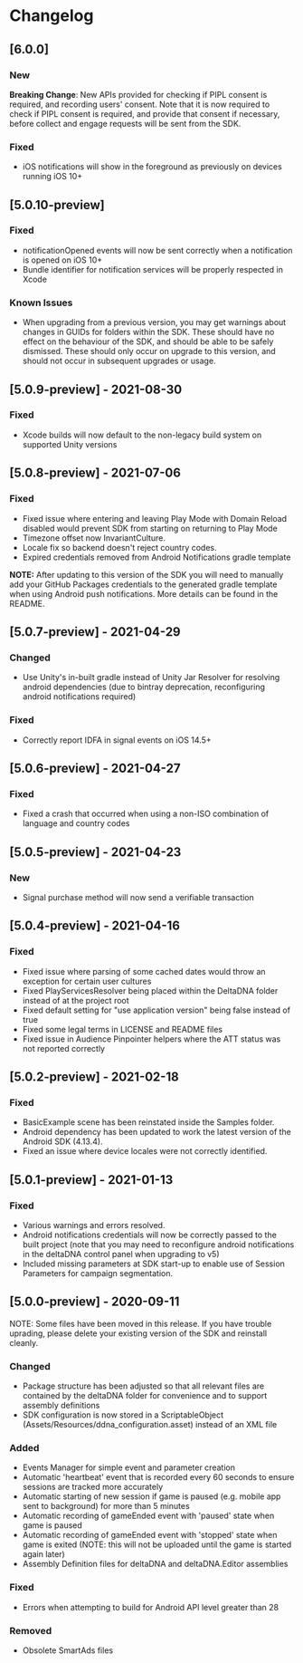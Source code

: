 # Changelog

## [6.0.0]

### New

**Breaking Change**: New APIs provided for checking if PIPL consent is required, and recording users' consent. Note that
it is now required to check if PIPL consent is required, and provide that consent if necessary, before collect and engage
requests will be sent from the SDK.

### Fixed
- iOS notifications will show in the foreground as previously on devices running iOS 10+

## [5.0.10-preview]

### Fixed
- notificationOpened events will now be sent correctly when a notification is opened on iOS 10+
- Bundle identifier for notification services will be properly respected in Xcode

### Known Issues
- When upgrading from a previous version, you may get warnings about changes in GUIDs for folders within the SDK. These should have
no effect on the behaviour of the SDK, and should be able to be safely dismissed. These should only occur on upgrade to this version,
and should not occur in subsequent upgrades or usage.

## [5.0.9-preview] - 2021-08-30

### Fixed 
- Xcode builds will now default to the non-legacy build system on supported Unity versions

## [5.0.8-preview] - 2021-07-06

### Fixed
- Fixed issue where entering and leaving Play Mode with Domain Reload disabled would prevent SDK from starting on returning to Play Mode
- Timezone offset now InvariantCulture. 
- Locale fix so backend doesn't reject country codes.
- Expired credentials removed from Android Notifications gradle template

**NOTE:** After updating to this version of the SDK you will need to manually add your GitHub Packages credentials to the generated gradle template when using Android push notifications.
More details can be found in the README.

## [5.0.7-preview] - 2021-04-29

### Changed
- Use Unity's in-built gradle instead of Unity Jar Resolver for resolving android dependencies (due to bintray deprecation, reconfiguring android notifications required)

### Fixed
- Correctly report IDFA in signal events on iOS 14.5+

## [5.0.6-preview] - 2021-04-27

### Fixed
- Fixed a crash that occurred when using a non-ISO combination of language and country codes

## [5.0.5-preview] - 2021-04-23

### New
- Signal purchase method will now send a verifiable transaction 

## [5.0.4-preview] - 2021-04-16

### Fixed
- Fixed issue where parsing of some cached dates would throw an exception for certain user cultures
- Fixed PlayServicesResolver being placed within the DeltaDNA folder instead of at the project root
- Fixed default setting for "use application version" being false instead of true
- Fixed some legal terms in LICENSE and README files
- Fixed issue in Audience Pinpointer helpers where the ATT status was not reported correctly

## [5.0.2-preview] - 2021-02-18

### Fixed
- BasicExample scene has been reinstated inside the Samples folder.
- Android dependency has been updated to work the latest version of the Android SDK (4.13.4).
- Fixed an issue where device locales were not correctly identified.

## [5.0.1-preview] - 2021-01-13

### Fixed
- Various warnings and errors resolved.
- Android notifications credentials will now be correctly passed to the built project (note that you may need to reconfigure android notifications in the deltaDNA control panel when upgrading to v5)
- Included missing parameters at SDK start-up to enable use of Session Parameters for campaign segmentation.

## [5.0.0-preview] - 2020-09-11

NOTE: Some files have been moved in this release. If you have trouble uprading, please delete your existing version of the SDK and reinstall cleanly.

### Changed
- Package structure has been adjusted so that all relevant files are contained by the deltaDNA folder for convenience and to support assembly definitions
- SDK configuration is now stored in a ScriptableObject (Assets/Resources/ddna_configuration.asset) instead of an XML file

### Added
- Events Manager for simple event and parameter creation
- Automatic 'heartbeat' event that is recorded every 60 seconds to ensure sessions are tracked more accurately
- Automatic starting of new session if game is paused (e.g. mobile app sent to background) for more than 5 minutes
- Automatic recording of gameEnded event with 'paused' state when game is paused
- Automatic recording of gameEnded event with 'stopped' state when game is exited (NOTE: this will not be uploaded until the game is started again later)
- Assembly Definition files for deltaDNA and deltaDNA.Editor assemblies

### Fixed
- Errors when attempting to build for Android API level greater than 28

### Removed
- Obsolete SmartAds files
